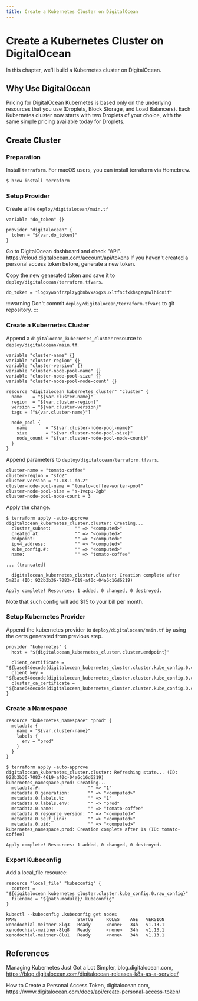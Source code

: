```yaml
---
title: Create a Kubernetes Cluster on DigitalOcean
---
```


# Create a Kubernetes Cluster on DigitalOcean

In this chapter, we'll build a Kubernetes cluster on DigitalOcean.

## Why Use DigitalOcean

Pricing for DigitalOcean Kubernetes is based only on the underlying resources that you use (Droplets, Block Storage, and Load Balancers). Each Kubernetes cluster now starts with two Droplets of your choice, with the same simple pricing available today for Droplets.

## Create Cluster

### Preparation

Install `terraform`. For macOS users, you can install terraform via Homebrew.

```bash
$ brew install terraform
```

### Setup Provider

Create a file `deploy/digitalocean/main.tf`

```
variable "do_token" {}

provider "digitalocean" {
  token = "${var.do_token}"
}
```

Go to DigitalOcean dashboard and check "API". <https://cloud.digitalocean.com/account/api/tokens>
If you haven't created a personal access token before, generate a new token.

Copy the new generated token and save it to `deploy/digitalocean/terraform.tfvars`.

```
do_token = "logxywonfrzplzygbnbvxaxgxsuxltfncfxkhsgzqmwlhicnif"
```

:::warning
Don't commit `deploy/digitalocean/terraform.tfvars` to git repository.
:::

### Create a Kubernetes Cluster

Append a `digitalocean_kubernetes_cluster` resource to `deploy/digitalocean/main.tf`.
```
variable "cluster-name" {}
variable "cluster-region" {}
variable "cluster-version" {}
variable "cluster-node-pool-name" {}
variable "cluster-node-pool-size" {}
variable "cluster-node-pool-node-count" {}

resource "digitalocean_kubernetes_cluster" "cluster" {
  name    = "${var.cluster-name}"
  region  = "${var.cluster-region}"
  version = "${var.cluster-version}"
  tags = ["${var.cluster-name}"]

  node_pool {
    name       = "${var.cluster-node-pool-name}"
    size       = "${var.cluster-node-pool-size}"
    node_count = "${var.cluster-node-pool-node-count}"
  }
}
```

Append parameters to `deploy/digitalocean/terraform.tfvars`.

```
cluster-name = "tomato-coffee"
cluster-region = "sfo2"
cluster-version = "1.13.1-do.2"
cluster-node-pool-name = "tomato-coffee-worker-pool"
cluster-node-pool-size = "s-1vcpu-2gb"
cluster-node-pool-node-count = 3
```

Apply the change.

```
$ terraform apply -auto-approve
digitalocean_kubernetes_cluster.cluster: Creating...
  cluster_subnet:         "" => "<computed>"
  created_at:             "" => "<computed>"
  endpoint:               "" => "<computed>"
  ipv4_address:           "" => "<computed>"
  kube_config.#:          "" => "<computed>"
  name:                   "" => "tomato-coffee"

... (truncated)

  digitalocean_kubernetes_cluster.cluster: Creation complete after 5m23s (ID: 922b3b36-7083-4619-af0c-04a6c16d6219)

Apply complete! Resources: 1 added, 0 changed, 0 destroyed.
```

Note that such config will add $15 to your bill per month.

### Setup Kubernetes Provider

Append the kubernetes provider to `deploy/digitalocean/main.tf` by using the certs generated from previous step.

```
provider "kubernetes" {
  host = "${digitalocean_kubernetes_cluster.cluster.endpoint}"

  client_certificate = "${base64decode(digitalocean_kubernetes_cluster.cluster.kube_config.0.client_certificate)}"
  client_key = "${base64decode(digitalocean_kubernetes_cluster.cluster.kube_config.0.client_key)}"
  cluster_ca_certificate = "${base64decode(digitalocean_kubernetes_cluster.cluster.kube_config.0.cluster_ca_certificate)}"
}
```

### Create a Namespace

```
resource "kubernetes_namespace" "prod" {
  metadata {
    name = "${var.cluster-name}"
    labels {
      env = "prod"
    }
  }
}
```

```
$ terraform apply -auto-approve
digitalocean_kubernetes_cluster.cluster: Refreshing state... (ID: 922b3b36-7083-4619-af0c-04a6c16d6219)
kubernetes_namespace.prod: Creating...
  metadata.#:                  "" => "1"
  metadata.0.generation:       "" => "<computed>"
  metadata.0.labels.%:         "" => "1"
  metadata.0.labels.env:       "" => "prod"
  metadata.0.name:             "" => "tomato-coffee"
  metadata.0.resource_version: "" => "<computed>"
  metadata.0.self_link:        "" => "<computed>"
  metadata.0.uid:              "" => "<computed>"
kubernetes_namespace.prod: Creation complete after 1s (ID: tomato-coffee)

Apply complete! Resources: 1 added, 0 changed, 0 destroyed.
```

### Export Kubeconfig

Add a local_file resource:

```
resource "local_file" "kubeconfig" {
  content = "${digitalocean_kubernetes_cluster.cluster.kube_config.0.raw_config}"
  filename = "${path.module}/.kubeconfig"
}
```

```
kubectl --kubeconfig .kubeconfig get nodes
NAME                       STATUS     ROLES    AGE   VERSION
xenodochial-meitner-8lq3   Ready      <none>   34h   v1.13.1
xenodochial-meitner-8lq8   Ready      <none>   34h   v1.13.1
xenodochial-meitner-8lu1   Ready      <none>   34h   v1.13.1
```
## References

Managing Kubernetes Just Got a Lot Simpler, blog.digitalocean.com, <https://blog.digitalocean.com/digitalocean-releases-k8s-as-a-service/>

How to Create a Personal Access Token, digitalocean.com, <https://www.digitalocean.com/docs/api/create-personal-access-token/>
